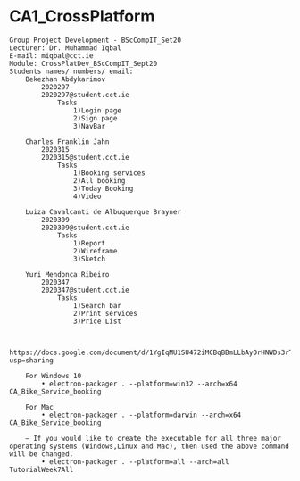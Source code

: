 # CA1_CrossPlatform
    Group Project Development - BScCompIT_Set20
    Lecturer: Dr. Muhammad Iqbal
    E-mail: miqbal@cct.ie
    Module: CrossPlatDev_BScCompIT_Sept20
    Students names/ numbers/ email:
        Bekezhan Abdykarimov 
            2020297 
            2020297@student.cct.ie
                Tasks
                    1)Login page
                    2)Sign page
                    3)NavBar

        Charles Franklin Jahn 
            2020315 
            2020315@student.cct.ie
                Tasks
                    1)Booking services
                    2)All booking
                    3)Today Booking
                    4)Video

        Luiza Cavalcanti de Albuquerque Brayner
            2020309 
            2020309@student.cct.ie
                Tasks
                    1)Report
                    2)Wireframe
                    3)Sketch

        Yuri Mendonca Ribeiro 
            2020347
            2020347@student.cct.ie
                Tasks
                    1)Search bar
                    2)Print services
                    3)Price List


        https://docs.google.com/document/d/1YgIqMU1SU472iMCBqBBmLLbAyOrHNWDs3rTmNAvRfnQ/edit?usp=sharing

        For Windows 10
            • electron-packager . --platform=win32 --arch=x64 CA_Bike_Service_booking 
        
        For Mac
            • electron-packager . --platform=darwin --arch=x64 CA_Bike_Service_booking
        
        ‒ If you would like to create the executable for all three major operating systems (Windows,Linux and Mac), then used the above command will be changed.
            • electron-packager . --platform=all --arch=all TutorialWeek7All
